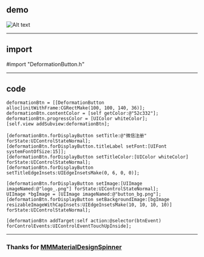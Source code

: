 ## demo
![Alt text](/DeformationButton.gif)

---------------------------------------
## import 
#import "DeformationButton.h"

---------------------------------------
## code
    deformationBtn = [[DeformationButton alloc]initWithFrame:CGRectMake(100, 100, 140, 36)];
    deformationBtn.contentColor = [self getColor:@"52c332"];
    deformationBtn.progressColor = [UIColor whiteColor];
    [self.view addSubview:deformationBtn];
    
    [deformationBtn.forDisplayButton setTitle:@"微信注册" forState:UIControlStateNormal];
    [deformationBtn.forDisplayButton.titleLabel setFont:[UIFont systemFontOfSize:15]];
    [deformationBtn.forDisplayButton setTitleColor:[UIColor whiteColor] forState:UIControlStateNormal];
    [deformationBtn.forDisplayButton setTitleEdgeInsets:UIEdgeInsetsMake(0, 6, 0, 0)];
    
    [deformationBtn.forDisplayButton setImage:[UIImage imageNamed:@"logo_.png"] forState:UIControlStateNormal];
    UIImage *bgImage = [UIImage imageNamed:@"button_bg.png"];
    [deformationBtn.forDisplayButton setBackgroundImage:[bgImage resizableImageWithCapInsets:UIEdgeInsetsMake(10, 10, 10, 10)] forState:UIControlStateNormal];
    
    [deformationBtn addTarget:self action:@selector(btnEvent) forControlEvents:UIControlEventTouchUpInside];

---------------------------------------
### Thanks for [MMMaterialDesignSpinner]
[MMMaterialDesignSpinner]: https://github.com/misterwell/MMMaterialDesignSpinner